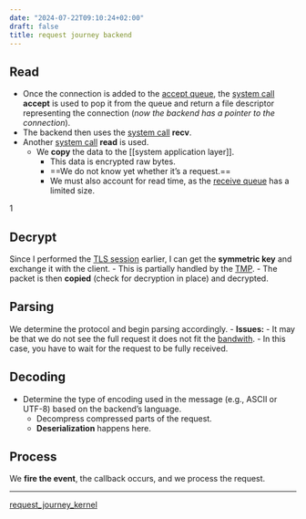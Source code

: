 ```yaml
---
date: "2024-07-22T09:10:24+02:00"
draft: false
title: request journey backend
---
```


## Read

-   Once the connection is added to the [accept
    queue](//posts/request_journey/accept_queue), the
    [system call](/systemcall) **accept** is used to pop it
    from the queue and return a file descriptor representing the
    connection (*now the backend has a pointer to the connection*).
-   The backend then uses the [system call](/systemcall)
    **recv**.
-   Another [system call](/systemcall) **read** is used.
    -   We **copy** the data to the \[\[system application layer\]\].
        -   This data is encrypted raw bytes.
        -   ==We do not know yet whether it’s a request.==
        -   We must also account for read time, as the [receive
            queue](/request_journey/recive_queue) has a
            limited size.

1

## Decrypt

Since I performed the [TLS session](/TLS_session) earlier, I
can get the **symmetric key** and exchange it with the client. - This is
partially handled by the [TMP](/TMP). - The packet is then
**copied** (check for decryption in place) and decrypted.

## Parsing

We determine the protocol and begin parsing accordingly. - **Issues:** -
It may be that we do not see the full request it does not fit the
[bandwith](/Network/Phisicall/bandwidth). - In this case,
you have to wait for the request to be fully received.

## Decoding

-   Determine the type of encoding used in the message (e.g., ASCII or
    UTF-8) based on the backend’s language.
    -   Decompress compressed parts of the request.
    -   **Deserialization** happens here.

## Process

We **fire the event**, the callback occurs, and we process the request.

------------------------------------------------------------------------

[request_journey_kernel](/request_journey/request_journey_kernel)
